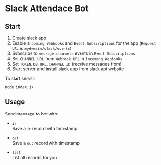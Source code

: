 Slack Attendace Bot
===
## Start
1. Create slack app
2. Enable `Incoming Webhooks` and `Event Subscriptions` for the app (`Request URL` is `mydomain/slack/events`)
3. Subscribe to `message.channels` events in `Event Subscriptions`
4. Set `CHANNEL_URL` from `Webhook URL` in `Incoming Webhooks`
5. Set `TOKEN`, `DB_URL`, `CHANNEL_ID` (receive messages from) 
6. Start server and install slack app from slack api website

To start server:
```
node index.js
```
## Usage
Send message to bot with:
* `in`  
  Save a `in` record with timestamp

* `out`  
  Save a `out` record with timestamp

* `list`  
  List all records for you
